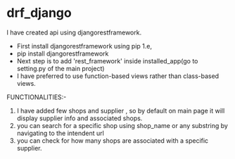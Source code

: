 # drf_django
I have created api using djangorestframework.


- First install djangorestframework using pip 1.e,
- pip install djangorestframework
- Next step is to add 'rest_framework' inside installed_app(go to setting.py of the main project)
- I have preferred to use function-based views rather than class-based views.



FUNCTIONALITIES:-
1) I have added few shops and supplier , so by default on main page it will display supplier info and associated shops.
2) you can search for a specific shop using shop_name or any substring by navigating to the intendent url
3) you can check for how many shops are associated with a specific supplier.
